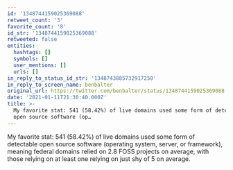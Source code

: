 ```yaml
---
id: '1348744159025369088'
retweet_count: '3'
favorite_count: '8'
id_str: '1348744159025369088'
retweeted: false
entities:
  hashtags: []
  symbols: []
  user_mentions: []
  urls: []
in_reply_to_status_id_str: '1348743885732917250'
in_reply_to_screen_name: benbalter
original_url: https://twitter.com/benbalter/status/1348744159025369088
date: '2021-01-11T21:30:40.000Z'
title: >-
  My favorite stat: 541 (58.42%) of live domains used some form of detectable
  open source software (op…
---
```


My favorite stat: 541 (58.42%) of live domains used some form of detectable open source software (operating system, server, or framework), meaning federal domains relied on 2.8 FOSS projects on average, with those relying on at least one relying on just shy of 5 on average.